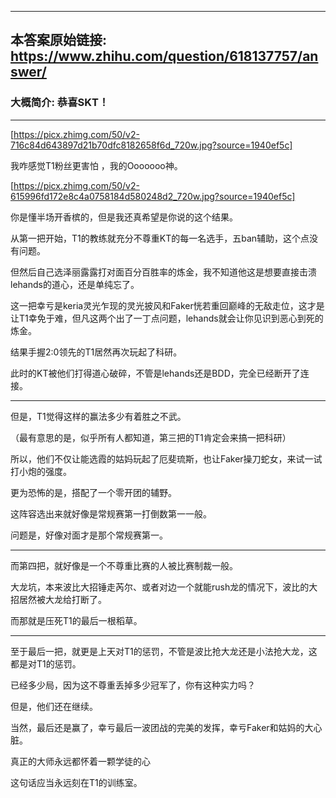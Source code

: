 ----------------------------------------
## 本答案原始链接: https://www.zhihu.com/question/618137757/answer/
### 大概简介: 恭喜SKT！
----------------------------------------


[https://picx.zhimg.com/50/v2-716c84d643897d21b70dfc8182658f6d_720w.jpg?source=1940ef5c]

我咋感觉T1粉丝更害怕 ，我的Ooooooo神。





[https://picx.zhimg.com/50/v2-615996fd172e8c4a0758184d580248d2_720w.jpg?source=1940ef5c]

你是懂半场开香槟的，但是我还真希望是你说的这个结果。

从第一把开始，T1的教练就充分不尊重KT的每一名选手，五ban辅助，这个点没有问题。

但然后自己选泽丽露露打对面百分百胜率的炼金，我不知道他这是想要直接击溃lehands的道心，还是单纯忘了。

这一把幸亏是keria灵光乍现的灵光披风和Faker恍若重回巅峰的无敌走位，这才是让T1幸免于难，但凡这两个出了一丁点问题，lehands就会让你见识到恶心到死的炼金。

结果手握2:0领先的T1居然再次玩起了科研。

此时的KT被他们打得道心破碎，不管是lehands还是BDD，完全已经断开了连接。

----------------------------------------

但是，T1觉得这样的赢法多少有着胜之不武。

（最有意思的是，似乎所有人都知道，第三把的T1肯定会来搞一把科研）

所以，他们不仅让能选霞的姑妈玩起了厄斐琉斯，也让Faker操刀蛇女，来试一试打小炮的强度。

更为恐怖的是，搭配了一个零开团的辅野。

这阵容选出来就好像是常规赛第一打倒数第一一般。

问题是，好像对面才是那个常规赛第一。

----------------------------------------

而第四把，就好像是一个不尊重比赛的人被比赛制裁一般。

大龙坑，本来波比大招锤走芮尔、或者对边一个就能rush龙的情况下，波比的大招居然被大龙给打断了。

而那就是压死T1的最后一根稻草。

----------------------------------------

至于最后一把，就更是上天对T1的惩罚，不管是波比抢大龙还是小法抢大龙，这都是对T1的惩罚。

已经多少局，因为这不尊重丢掉多少冠军了，你有这种实力吗？

但是，他们还在继续。

当然，最后还是赢了，幸亏最后一波团战的完美的发挥，幸亏Faker和姑妈的大心脏。




真正的大师永远都怀着一颗学徒的心

这句话应当永远刻在T1的训练室。